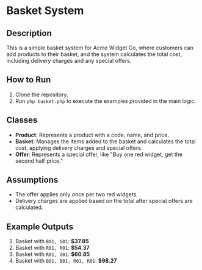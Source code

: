 # Basket System

## Description
This is a simple basket system for Acme Widget Co, where customers can add products to their basket, and the system calculates the total cost, including delivery charges and any special offers.

## How to Run
1. Clone the repository.
2. Run `php basket.php` to execute the examples provided in the main logic.

## Classes
- **Product**: Represents a product with a code, name, and price.
- **Basket**: Manages the items added to the basket and calculates the total cost, applying delivery charges and special offers.
- **Offer**: Represents a special offer, like "Buy one red widget, get the second half price."

## Assumptions
- The offer applies only once per two red widgets.
- Delivery charges are applied based on the total after special offers are calculated.

## Example Outputs
1. Basket with `B01, G01`: **$37.85**
2. Basket with `R01, R01`: **$54.37**
3. Basket with `R01, G01`: **$60.85**
4. Basket with `B01, B01, R01, R01`: **$98.27**

